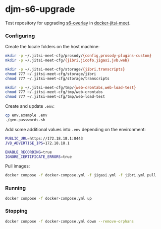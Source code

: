 # djm-s6-upgrade

Test repository for upgrading
[s6-overlay](https://github.com/just-containers/s6-overlay) in
[docker-jitsi-meet](https://github.com/jitsi/docker-jitsi-meet).

### Configuring

Create the locale folders on the host machine:

```bash
mkdir -p ~/.jitsi-meet-cfg/prosody/{config,prosody-plugins-custom}
mkdir -p ~/.jitsi-meet-cfg/{jibri,jicofo,jigasi,jvb,web}

mkdir -p ~/.jitsi-meet-cfg/storage/{jibri,transcripts}
chmod 777 ~/.jitsi-meet-cfg/storage/jibri
chmod 777 ~/.jitsi-meet-cfg/storage/transcripts

mkdir -p ~/.jitsi-meet-cfg/tmp/{web-crontabs,web-load-test}
chmod 777 ~/.jitsi-meet-cfg/tmp/web-crontabs
chmod 777 ~/.jitsi-meet-cfg/tmp/web-load-test
```

Create and update `.env`:

```bash
cp env.example .env
./gen-passwords.sh
```

Add some additional values into `.env` depending on the environment:

```bash
PUBLIC_URL=https://172.18.18.1:8443
JVB_ADVERTISE_IPS=172.18.18.1

ENABLE_RECORDING=true
IGNORE_CERTIFICATE_ERRORS=true
```

Pull images:

```bash
docker compose -f docker-compose.yml -f jigasi.yml -f jibri.yml pull
```

### Running

```bash
docker compose -f docker-compose.yml up
```

### Stopping

```bash
docker compose -f docker-compose.yml down --remove-orphans
```
